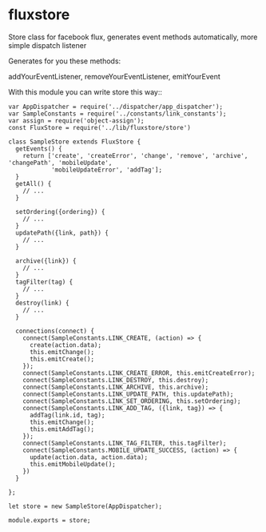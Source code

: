 # fluxstore
Store class for facebook flux, generates event methods automatically, more simple dispatch listener

Generates for you these methods:

addYourEventListener, removeYourEventListener, emitYourEvent

With this module you can write store this way::

    var AppDispatcher = require('../dispatcher/app_dispatcher');
    var SampleConstants = require('../constants/link_constants');
    var assign = require('object-assign');
    const FluxStore = require('../lib/fluxstore/store')

    class SampleStore extends FluxStore {
      getEvents() {
        return ['create', 'createError', 'change', 'remove', 'archive', 'changePath', 'mobileUpdate',
                'mobileUpdateError', 'addTag'];
      }
      getAll() {
        // ...
      }

      setOrdering({ordering}) {
        // ...
      }
      updatePath({link, path}) {
        // ...
      }

      archive({link}) {
        // ...
      }
      tagFilter(tag) {
        // ...
      }
      destroy(link) {
        // ...
      }

      connections(connect) {
        connect(SampleConstants.LINK_CREATE, (action) => {
          create(action.data);
          this.emitChange();
          this.emitCreate();
        });
        connect(SampleConstants.LINK_CREATE_ERROR, this.emitCreateError);
        connect(SampleConstants.LINK_DESTROY, this.destroy);
        connect(SampleConstants.LINK_ARCHIVE, this.archive);
        connect(SampleConstants.LINK_UPDATE_PATH, this.updatePath);
        connect(SampleConstants.LINK_SET_ORDERING, this.setOrdering);
        connect(SampleConstants.LINK_ADD_TAG, ({link, tag}) => {
          addTag(link.id, tag);
          this.emitChange();
          this.emitAddTag();
        });
        connect(SampleConstants.LINK_TAG_FILTER, this.tagFilter);
        connect(SampleConstants.MOBILE_UPDATE_SUCCESS, (action) => {
          update(action.data, action.data);
          this.emitMobileUpdate();
        })
      }

    };

    let store = new SampleStore(AppDispatcher);

    module.exports = store;
